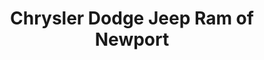 ---
title: "Chrysler Dodge Jeep Ram of Newport"
url: /middletown/chrysler-dodge-jeep-ram-of-newport/
shop: car
---
